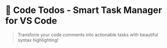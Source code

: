 # 📝 Code Todos - Smart Task Manager for VS Code

> Transform your code comments into actionable tasks with beautiful syntax highlighting!
